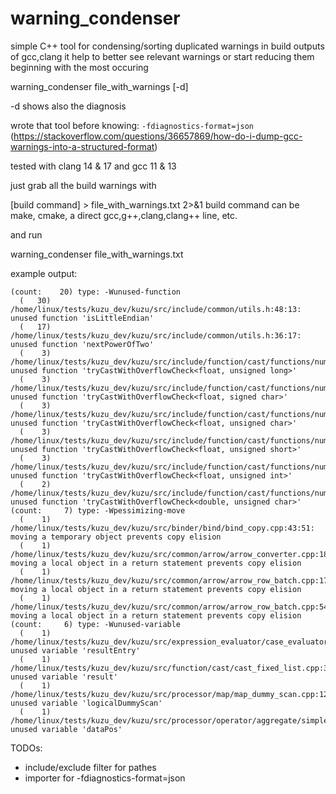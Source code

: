 # warning_condenser

simple C++ tool for condensing/sorting duplicated warnings in build outputs of gcc,clang
it help to better see relevant warnings or start reducing them beginning with the most occuring

warning_condenser file_with_warnings [-d]

-d shows also the diagnosis

wrote that tool before knowing: `-fdiagnostics-format=json` (https://stackoverflow.com/questions/36657869/how-do-i-dump-gcc-warnings-into-a-structured-format)

tested with clang 14 & 17 and gcc 11 & 13

just grab all the build warnings with 

[build command] > file_with_warnings.txt 2>&1
build command can be make, cmake, a direct gcc,g++,clang,clang++ line, etc.

and run

warning_condenser file_with_warnings.txt

example output:

```
(count:    20) type: -Wunused-function
  (   30) /home/linux/tests/kuzu_dev/kuzu/src/include/common/utils.h:48:13: unused function 'isLittleEndian'
  (   17) /home/linux/tests/kuzu_dev/kuzu/src/include/common/utils.h:36:17: unused function 'nextPowerOfTwo'
  (    3) /home/linux/tests/kuzu_dev/kuzu/src/include/function/cast/functions/numeric_cast.h:103:6: unused function 'tryCastWithOverflowCheck<float, unsigned long>'
  (    3) /home/linux/tests/kuzu_dev/kuzu/src/include/function/cast/functions/numeric_cast.h:66:6: unused function 'tryCastWithOverflowCheck<float, signed char>'
  (    3) /home/linux/tests/kuzu_dev/kuzu/src/include/function/cast/functions/numeric_cast.h:88:6: unused function 'tryCastWithOverflowCheck<float, unsigned char>'
  (    3) /home/linux/tests/kuzu_dev/kuzu/src/include/function/cast/functions/numeric_cast.h:93:6: unused function 'tryCastWithOverflowCheck<float, unsigned short>'
  (    3) /home/linux/tests/kuzu_dev/kuzu/src/include/function/cast/functions/numeric_cast.h:98:6: unused function 'tryCastWithOverflowCheck<float, unsigned int>'
  (    2) /home/linux/tests/kuzu_dev/kuzu/src/include/function/cast/functions/numeric_cast.h:131:6: unused function 'tryCastWithOverflowCheck<double, unsigned char>'
(count:     7) type: -Wpessimizing-move
  (    1) /home/linux/tests/kuzu_dev/kuzu/src/binder/bind/bind_copy.cpp:43:51: moving a temporary object prevents copy elision
  (    1) /home/linux/tests/kuzu_dev/kuzu/src/common/arrow/arrow_converter.cpp:181:12: moving a local object in a return statement prevents copy elision
  (    1) /home/linux/tests/kuzu_dev/kuzu/src/common/arrow/arrow_row_batch.cpp:178:12: moving a local object in a return statement prevents copy elision
  (    1) /home/linux/tests/kuzu_dev/kuzu/src/common/arrow/arrow_row_batch.cpp:547:12: moving a local object in a return statement prevents copy elision
(count:     6) type: -Wunused-variable
  (    1) /home/linux/tests/kuzu_dev/kuzu/src/expression_evaluator/case_evaluator.cpp:104:26: unused variable 'resultEntry'
  (    1) /home/linux/tests/kuzu_dev/kuzu/src/function/cast/cast_fixed_list.cpp:33:18: unused variable 'result'
  (    1) /home/linux/tests/kuzu_dev/kuzu/src/processor/map/map_dummy_scan.cpp:12:10: unused variable 'logicalDummyScan'
  (    1) /home/linux/tests/kuzu_dev/kuzu/src/processor/operator/aggregate/simple_aggregate_scan.cpp:10:16: unused variable 'dataPos'
```

TODOs:
- include/exclude filter for pathes
- importer for -fdiagnostics-format=json
